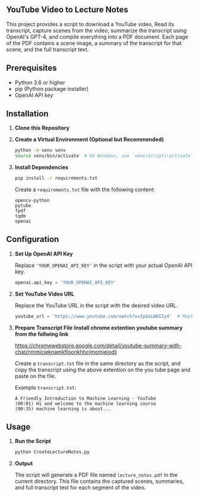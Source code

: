 ## YouTube Video to Lecture Notes

This project provides a script to download a YouTube video, Read its transcript, capture scenes from the video, summarize the transcript using OpenAI's GPT-4, and compile everything into a PDF document. Each page of the PDF contains a scene image, a summary of the transcript for that scene, and the full transcript text.

## Prerequisites

- Python 3.6 or higher
- pip (Python package installer)
- OpenAI API key

## Installation

1. **Clone this Repository**


2. **Create a Virtual Environment (Optional but Recommended)**

   ```sh
   python -m venv venv
   source venv/bin/activate  # On Windows, use `venv\Scripts\activate`
   ```

3. **Install Dependencies**

   ```sh
   pip install -r requirements.txt
   ```

   Create a `requirements.txt` file with the following content:

   ```text
   opencv-python
   pytube
   fpdf
   tqdm
   openai
   ```

## Configuration

1. **Set Up OpenAI API Key**

   Replace `'YOUR_OPENAI_API_KEY'` in the script with your actual OpenAI API key.

   ```python
   openai.api_key = 'YOUR_OPENAI_API_KEY'
   ```

2. **Set YouTube Video URL**

   Replace the YouTube URL in the script with the desired video URL.

   ```python
   youtube_url = 'https://www.youtube.com/watch?v=IpGxLWOIZy4'  # Replace with your YouTube URL
   ```

3. **Prepare Transcript File**
   **Install chrome extention youtube summary from the follwing link**
    
    https://chromewebstore.google.com/detail/youtube-summary-with-chat/nmmicjeknamkfloonkhhcjmomieiodli

   
   Create a `transcript.txt` file in the same directory as the script, and copy the transcript using the above extention on the you tube page and paste on the file.

   Example `transcript.txt`:

   ```
   A Friendly Introduction to Machine Learning - YouTube
   (00:01) Hi and welcome to the machine learning course
   (00:35) machine learning is about...
   ```

## Usage

1. **Run the Script**

   ```sh
   python CreateLectureNotes.py
   ```

2. **Output**

   The script will generate a PDF file named `lecture_notes.pdf` in the current directory. This file contains the captured scenes, summaries, and full transcript text for each segment of the video.

